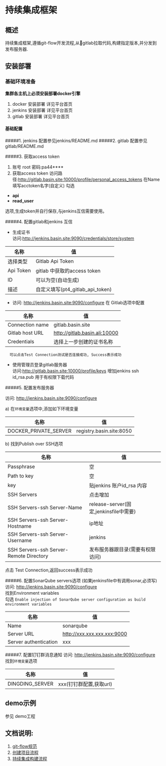 # 持续集成框架

## 概述
持续集成框架,遵循git-flow开发流程,从gitlab拉取代码,构建指定版本,并分发到发布服务器.

## 安装部署

### 基础环境准备

**集群各主机上必须安装部署docker引擎**  
1. docker 安装部署 详见平台首页
2. jenkins 安装部署 详见平台首页
3. gitlab 安装部署 详见平台首页



#### 基础配置

#####1. jenkins 配置参见jenkins/README.md
#####2. gitlab 配置参见gitlab/README.md

#####3. 获取access token
1. 账号 root 密码:pa44****
2. 获取access token
访问路径:http://gitlab.basin.site:10000/profile/personal_access_tokens
在Name 填写acctoken名字(自定义)
勾选
  + **api**
  + **read_user**

  选项,生成token并自行保存,与jenkins互信需要使用。


#####4. 配置gitlab和jenkins 互信  
+ 生成证书  
   访问:http://jenkins.basin.site:9090/credentials/store/system

| 名称 | 值 |
| --- | --- |
|选择类型| Gitlab Api Token |
|Api Token| gitlab 中获取的access token|
|ID| 可以为空(自动生成)|
|描述| 自定义填写(pt4_gitlab_api_token)|
   
+ 访问: http://jenkins.basin.site:9090/configure  在 Gitlab选项中配置

| 名称 | 值 |
| --- | --- |
| Connection name | gitlab.basin.site |
| Gitlab host URL | http://gitlab.basin.ali:10000 |
| Credentials | 选择上一步创建的证书名称 |

      可以点击Test Connection测试是否连接成功, Success表示成功
  + 使用管理员登录gitlab服务器  
      访问:http://gitlab.basin.site:10000/profile/keys  增加jenkins ssh id_rsa.pub 用于有权限下载代码


#####5. 配置发布服务器  

访问: http://jenkins.basin.site:9090/configure  

a) 在`环境变量`选项中,添加如下环境变量

| 名称 | 值 |
| --- | --- |
| DOCKER_PRIVATE_SERVER | registry.basin.site:8050 |


b) 找到Publish over SSH选项

| 名称 | 值 |
| --- | --- |
| Passphrase | 空 |
| Path to key | 空 |
| key | 贴jenkins 账户id_rsa 内容 |
| SSH Servers | 点击增加 |
| SSH Servers-ssh Server-Name | release-server\(固定,jenkinsfile中需要\) |
| SSH Servers-ssh Server-Hostname | ip地址 |
| SSH Servers-ssh Server-Username | jenkins |
| SSH Servers-ssh Server-Remote Directory | 发布服务器跟目录\(需要有权限访问\) |

   点击 Test Connection,返回success表示成功

#####6. 配置SonarQube servers选项 \(如果jenkinsfile中有调用sonar,必须写\)  
访问: http://jenkins.basin.site:9090/configure  
   找到Environment variables  
   勾选 `Enable injection of SonarQube server configuration as build environment variables`

| 名称 | 值 |
| --- | --- |
| Name | sonarqube |
| Server URL | http://xxx.xxx.xxx.xxx:9000 |
| Server authentication | xxx |

#####7. 配置钉钉群消息通知 
访问: http://jenkins.basin.site:9090/configure  
   找到`环境变量`选项

   | 名称 | 值 |
| --- | --- |
| DINGDING_SERVER | xxx(钉钉群配置,获取url) |




## demo示例
参见 demo工程

## 文档说明:
1. [git-flow规范](./docs/git_flow_intro.md)
2. [创建项目流程](./docs/gitlab_intro.md)
3. [持续集成构建流程](./docs/ci_intro.md)
